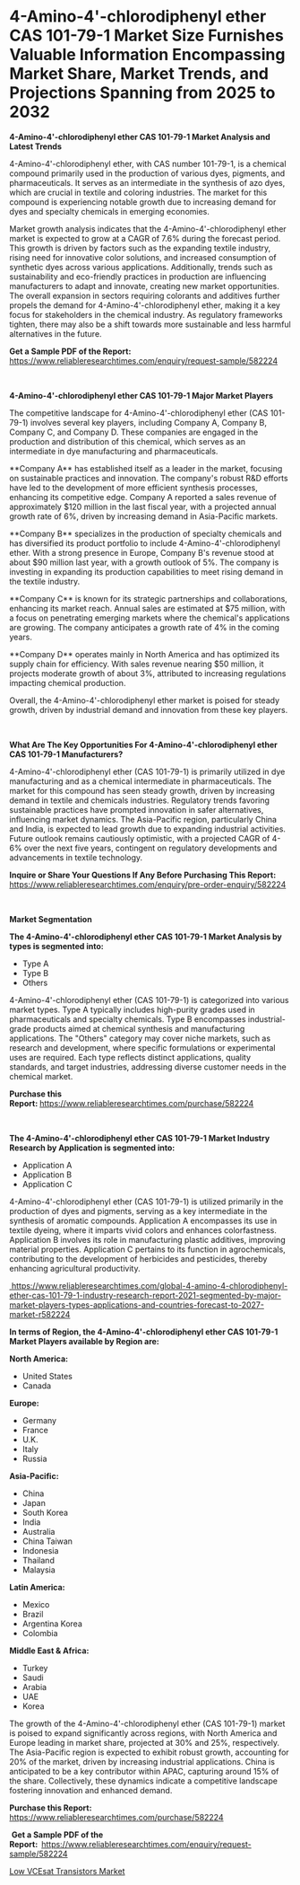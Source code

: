 <p><h1>4-Amino-4'-chlorodiphenyl ether CAS 101-79-1 Market Size Furnishes Valuable Information Encompassing Market Share, Market Trends, and Projections Spanning from 2025 to 2032</h1></p><p><strong>4-Amino-4'-chlorodiphenyl ether CAS 101-79-1 Market Analysis and Latest Trends</strong></p>
<p><p>4-Amino-4'-chlorodiphenyl ether, with CAS number 101-79-1, is a chemical compound primarily used in the production of various dyes, pigments, and pharmaceuticals. It serves as an intermediate in the synthesis of azo dyes, which are crucial in textile and coloring industries. The market for this compound is experiencing notable growth due to increasing demand for dyes and specialty chemicals in emerging economies.</p><p>Market growth analysis indicates that the 4-Amino-4'-chlorodiphenyl ether market is expected to grow at a CAGR of 7.6% during the forecast period. This growth is driven by factors such as the expanding textile industry, rising need for innovative color solutions, and increased consumption of synthetic dyes across various applications. Additionally, trends such as sustainability and eco-friendly practices in production are influencing manufacturers to adapt and innovate, creating new market opportunities. The overall expansion in sectors requiring colorants and additives further propels the demand for 4-Amino-4'-chlorodiphenyl ether, making it a key focus for stakeholders in the chemical industry. As regulatory frameworks tighten, there may also be a shift towards more sustainable and less harmful alternatives in the future.</p></p>
<p><strong>Get a Sample PDF of the Report:&nbsp;</strong> <a href="https://www.reliableresearchtimes.com/enquiry/request-sample/582224?utm_campaign=2981&utm_medium=2&utm_source=Github&utm_content=ia&utm_term=23032025&utm_id=4-amino-4-chlorodiphenyl-ether-cas-101-79-1">https://www.reliableresearchtimes.com/enquiry/request-sample/582224</a></p>
<p>&nbsp;</p>
<p><strong>4-Amino-4'-chlorodiphenyl ether CAS 101-79-1 Major Market Players</strong></p>
<p><p>The competitive landscape for 4-Amino-4'-chlorodiphenyl ether (CAS 101-79-1) involves several key players, including Company A, Company B, Company C, and Company D. These companies are engaged in the production and distribution of this chemical, which serves as an intermediate in dye manufacturing and pharmaceuticals.</p><p>**Company A** has established itself as a leader in the market, focusing on sustainable practices and innovation. The company's robust R&D efforts have led to the development of more efficient synthesis processes, enhancing its competitive edge. Company A reported a sales revenue of approximately $120 million in the last fiscal year, with a projected annual growth rate of 6%, driven by increasing demand in Asia-Pacific markets.</p><p>**Company B** specializes in the production of specialty chemicals and has diversified its product portfolio to include 4-Amino-4'-chlorodiphenyl ether. With a strong presence in Europe, Company B's revenue stood at about $90 million last year, with a growth outlook of 5%. The company is investing in expanding its production capabilities to meet rising demand in the textile industry.</p><p>**Company C** is known for its strategic partnerships and collaborations, enhancing its market reach. Annual sales are estimated at $75 million, with a focus on penetrating emerging markets where the chemical's applications are growing. The company anticipates a growth rate of 4% in the coming years.</p><p>**Company D** operates mainly in North America and has optimized its supply chain for efficiency. With sales revenue nearing $50 million, it projects moderate growth of about 3%, attributed to increasing regulations impacting chemical production.</p><p>Overall, the 4-Amino-4'-chlorodiphenyl ether market is poised for steady growth, driven by industrial demand and innovation from these key players.</p></p>
<p>&nbsp;</p>
<p><strong>What Are The Key Opportunities For 4-Amino-4'-chlorodiphenyl ether CAS 101-79-1 Manufacturers?</strong></p>
<p><p>4-Amino-4'-chlorodiphenyl ether (CAS 101-79-1) is primarily utilized in dye manufacturing and as a chemical intermediate in pharmaceuticals. The market for this compound has seen steady growth, driven by increasing demand in textile and chemicals industries. Regulatory trends favoring sustainable practices have prompted innovation in safer alternatives, influencing market dynamics. The Asia-Pacific region, particularly China and India, is expected to lead growth due to expanding industrial activities. Future outlook remains cautiously optimistic, with a projected CAGR of 4-6% over the next five years, contingent on regulatory developments and advancements in textile technology.</p></p>
<p><strong>Inquire or Share Your Questions If Any Before Purchasing This Report:</strong> <a href="https://www.reliableresearchtimes.com/enquiry/pre-order-enquiry/582224?utm_campaign=2981&utm_medium=2&utm_source=Github&utm_content=ia&utm_term=23032025&utm_id=4-amino-4-chlorodiphenyl-ether-cas-101-79-1">https://www.reliableresearchtimes.com/enquiry/pre-order-enquiry/582224</a></p>
<p>&nbsp;</p>
<p><strong>Market Segmentation</strong></p>
<p><strong>The 4-Amino-4'-chlorodiphenyl ether CAS 101-79-1 Market Analysis by types is segmented into:</strong></p>
<p><ul><li>Type A</li><li>Type B</li><li>Others</li></ul></p>
<p><p>4-Amino-4'-chlorodiphenyl ether (CAS 101-79-1) is categorized into various market types. Type A typically includes high-purity grades used in pharmaceuticals and specialty chemicals. Type B encompasses industrial-grade products aimed at chemical synthesis and manufacturing applications. The "Others" category may cover niche markets, such as research and development, where specific formulations or experimental uses are required. Each type reflects distinct applications, quality standards, and target industries, addressing diverse customer needs in the chemical market.</p></p>
<p><strong>Purchase this Report:&nbsp;</strong><a href="https://www.reliableresearchtimes.com/purchase/582224?utm_campaign=2981&utm_medium=2&utm_source=Github&utm_content=ia&utm_term=23032025&utm_id=4-amino-4-chlorodiphenyl-ether-cas-101-79-1">https://www.reliableresearchtimes.com/purchase/582224</a></p>
<p>&nbsp;</p>
<p><strong>The 4-Amino-4'-chlorodiphenyl ether CAS 101-79-1 Market Industry Research by Application is segmented into:</strong></p>
<p><ul><li>Application A</li><li>Application B</li><li>Application C</li></ul></p>
<p><p>4-Amino-4'-chlorodiphenyl ether (CAS 101-79-1) is utilized primarily in the production of dyes and pigments, serving as a key intermediate in the synthesis of aromatic compounds. Application A encompasses its use in textile dyeing, where it imparts vivid colors and enhances colorfastness. Application B involves its role in manufacturing plastic additives, improving material properties. Application C pertains to its function in agrochemicals, contributing to the development of herbicides and pesticides, thereby enhancing agricultural productivity.</p></p>
<p><a href="https://www.reliableresearchtimes.com/global-4-amino-4-chlorodiphenyl-ether-cas-101-79-1-industry-research-report-2021-segmented-by-major-market-players-types-applications-and-countries-forecast-to-2027-market-r582224?utm_campaign=2981&utm_medium=2&utm_source=Github&utm_content=ia&utm_term=23032025&utm_id=4-amino-4-chlorodiphenyl-ether-cas-101-79-1">&nbsp;https://www.reliableresearchtimes.com/global-4-amino-4-chlorodiphenyl-ether-cas-101-79-1-industry-research-report-2021-segmented-by-major-market-players-types-applications-and-countries-forecast-to-2027-market-r582224</a></p>
<p><strong>In terms of Region, the 4-Amino-4'-chlorodiphenyl ether CAS 101-79-1 Market Players available by Region are:</strong></p>
<p>
    <p> <strong> North America: </strong>
        <ul>
            <li>United States</li>
            <li>Canada</li>
        </ul>
        </p> 
    <p> <strong> Europe: </strong>
        <ul>
            <li>Germany</li>
            <li>France</li>
            <li>U.K.</li>
            <li>Italy</li>
            <li>Russia</li>
        </ul>
        </p> 
    <p> <strong> Asia-Pacific: </strong>
        <ul>
            <li>China</li>
            <li>Japan</li>
            <li>South Korea</li>
            <li>India</li>
            <li>Australia</li>
            <li>China Taiwan</li>
            <li>Indonesia</li>
            <li>Thailand</li>
            <li>Malaysia</li>
        </ul>
        </p> 
    <p> <strong> Latin America: </strong>
        <ul>
            <li>Mexico</li>
            <li>Brazil</li>
            <li>Argentina Korea</li>
            <li>Colombia</li>
        </ul>
        </p> 
    <p> <strong> Middle East & Africa: </strong>
        <ul>
            <li>Turkey</li>
            <li>Saudi</li>
            <li>Arabia</li>
            <li>UAE</li>
            <li>Korea</li>
        </ul>
    </p>
    </p>
<p><p>The growth of the 4-Amino-4'-chlorodiphenyl ether (CAS 101-79-1) market is poised to expand significantly across regions, with North America and Europe leading in market share, projected at 30% and 25%, respectively. The Asia-Pacific region is expected to exhibit robust growth, accounting for 20% of the market, driven by increasing industrial applications. China is anticipated to be a key contributor within APAC, capturing around 15% of the share. Collectively, these dynamics indicate a competitive landscape fostering innovation and enhanced demand.</p></p>
<p><strong>Purchase this Report: </strong><a href="https://www.reliableresearchtimes.com/purchase/582224?utm_campaign=2981&utm_medium=2&utm_source=Github&utm_content=ia&utm_term=23032025&utm_id=4-amino-4-chlorodiphenyl-ether-cas-101-79-1">https://www.reliableresearchtimes.com/purchase/582224</a></p>
<p>&nbsp;<strong>Get a Sample PDF of the Report:&nbsp;&nbsp;</strong><a href="https://www.reliableresearchtimes.com/enquiry/request-sample/582224?utm_campaign=2981&utm_medium=2&utm_source=Github&utm_content=ia&utm_term=23032025&utm_id=4-amino-4-chlorodiphenyl-ether-cas-101-79-1">https://www.reliableresearchtimes.com/enquiry/request-sample/582224</a></p>
<p><strong></strong></p>
<p><p><a href="https://github.com/nibbsmantji/Market-Research-Report-List-1/blob/main/low-vcesat-transistors-market.md?utm_campaign=2981&utm_medium=2&utm_source=Github&utm_content=ia&utm_term=23032025&utm_id=4-amino-4-chlorodiphenyl-ether-cas-101-79-1">Low VCEsat Transistors Market</a></p></p>